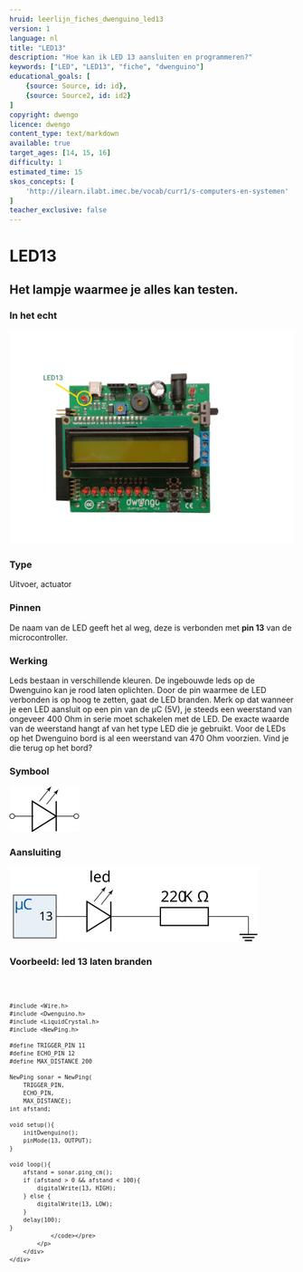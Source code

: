 ```yaml
---
hruid: leerlijn_fiches_dwenguino_led13
version: 1
language: nl
title: "LED13"
description: "Hoe kan ik LED 13 aansluiten en programmeren?"
keywords: ["LED", "LED13", "fiche", "dwenguino"]
educational_goals: [
    {source: Source, id: id}, 
    {source: Source2, id: id2}
]
copyright: dwengo
licence: dwengo
content_type: text/markdown
available: true
target_ages: [14, 15, 16]
difficulty: 1
estimated_time: 15
skos_concepts: [
    'http://ilearn.ilabt.imec.be/vocab/curr1/s-computers-en-systemen'
]
teacher_exclusive: false
---
```


<div class="dwengo_content fiche">
    <h1 class="title">LED13</h1>
    <h2 class="subtitle">Het lampje waarmee je alles kan testen.</h2>
    <div class="items">
        <div class="info_item item">
            <h3 class="info_item_title">In het echt</h3>
            <p class="info_item_content">
                <img src="img/dwenguino_topview_led13_small.png" alt="Dwenguino location led 13" title="The location of led 13 on the dwenguino"></img>
            </p>
        </div>
        <div class="info_item item">
            <h3 class="info_item_title">Type</h3>
            <p class="info_item_content">
                Uitvoer, actuator 
            </p>
        </div>
        <div class="info_item item">
            <h3 class="info_item_title">Pinnen</h3>
            <p class="info_item_content">
                De naam van de LED geeft het al weg, deze is verbonden met <strong>pin 13</strong> van de microcontroller. 
            </p>
        </div>
        <div class="info_item item">
            <h3 class="info_item_title">Werking</h3>
            <p class="info_item_content">
                Leds bestaan in verschillende kleuren. De ingebouwde leds op de Dwenguino kan je rood laten oplichten. Door de pin waarmee de LED verbonden is op hoog te zetten, gaat de LED branden. Merk op dat wanneer je een LED aansluit op een pin van de µC (5V), je steeds een weerstand van ongeveer 400 Ohm in serie moet schakelen met de LED. De exacte waarde van de weerstand hangt af van het type LED die je gebruikt. Voor de LEDs op het Dwenguino bord is al een weerstand van 470 Ohm voorzien. Vind je die terug op het bord?
            </p>
        </div>
        <div class="info_item item">
            <h3 class="info_item_title">Symbool</h3>
            <p class="info_item_content">
                <img src="img/icon.svg" title="LED symbool">
            </p>
        </div>
        <div class="info_item item">
            <h3 class="info_item_title">Aansluiting</h3>
            <p class="info_item_content">
                <img src="img/connection.svg" title="LED aansluiting" >
            </p>
        </div>
        <div class="example_item item">
            <h3 class="example_item_title">Voorbeeld: led 13 laten branden</h3>
            <p class="example_item_content">
                <pre><code class="language-arduino">
                
    #include <Wire.h>
    #include <Dwenguino.h>
    #include <LiquidCrystal.h>
    #include <NewPing.h>

    #define TRIGGER_PIN 11
    #define ECHO_PIN 12
    #define MAX_DISTANCE 200

    NewPing sonar = NewPing(
        TRIGGER_PIN,
        ECHO_PIN,
        MAX_DISTANCE);
    int afstand;

    void setup(){
        initDwenguino();
        pinMode(13, OUTPUT);
    }

    void loop(){
        afstand = sonar.ping_cm();
        if (afstand > 0 && afstand < 100){
            digitalWrite(13, HIGH);
        } else {
            digitalWrite(13, LOW);
        }
        delay(100);
    }
                </code></pre> 
            </p>
        </div>
    </div>
</div>



